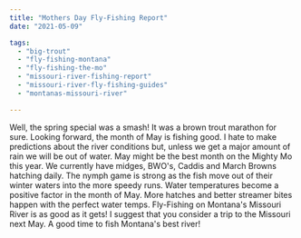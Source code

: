 ```yaml
---
title: "Mothers Day Fly-Fishing Report"
date: "2021-05-09"

tags: 
  - "big-trout"
  - "fly-fishing-montana"
  - "fly-fishing-the-mo"
  - "missouri-river-fishing-report"
  - "missouri-river-fly-fishing-guides"
  - "montanas-missouri-river"

---
```


Well, the spring special was a smash! It was a brown trout marathon for sure. Looking forward, the month of May is fishing good. I hate to make predictions about the river conditions but, unless we get a major amount of rain we will be out of water. May might be the best month on the Mighty Mo this year. We currently have midges, BWO's, Caddis and March Browns hatching daily. The nymph game is strong as the fish move out of their winter waters into the more speedy runs. Water temperatures become a positive factor in the month of May. More hatches and better streamer bites happen with the perfect water temps. Fly-Fishing on Montana's Missouri River is as good as it gets! I suggest that you consider a trip to the Missouri next May. A good time to fish Montana's best river!
